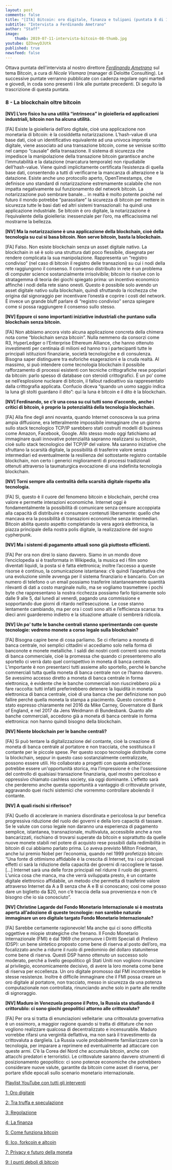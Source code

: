 ```yaml
---
layout: post
comments: false
title: "[ITA] Bitcoin: oro digitale, finanza e tulipani (puntata 8 di 11)"
subtitle: "Intervista a Ferdinando Ametrano"
author: "Staff"
image:
    thumb: 2019-07-11-intervista-bitcoin-08-thumb.jpg
youtube: QZOvwyDJUtk
published: true
newsfeed: false
---
```


Ottava puntata dell'intervista al nostro direttore
[*Ferdinando Ametrano*](https://www.ametrano.net)
sul tema Bitcoin,
a cura di *Nicole Vismara* (manager di Deloitte Consulting).
Le successive puntate verranno pubblicate con cadenza regolare
ogni martedì e giovedì, in coda sono presenti i link alle puntate precedenti.
Di seguito la trascrizione di questa puntata.

### 8 - La blockchain oltre bitcoin

**[NV] L’oro fisico ha una utilità “intrinseca” in gioielleria ed applicazioni industriali, bitcoin non ha alcuna utilità.**

[FA] Esiste la gioielleria dell’oro digitale, cioè una applicazione non monetaria di bitcoin: è la cosiddetta notarizzazione. L’hash-value di una base dati, cioè un identificativo equivalente ad una univoca impronta digitale, viene associato ad una transazione bitcoin, come se venisse scritto nel campo “causale” della transazione. Il sistema di sicurezza che impedisce la manipolazione della transazione bitcoin garantisce anche l’immutabilità e la datazione (marcatura temporale) non ripudiabile dell’hash-value. Viene quindi implicitamente certificata l’esistenza di quella base dati, consentendo a tutti di verificarne la mancanza di alterazione e la datazione. Esiste anche uno protocollo aperto, OpenTimestamps, che definisce uno standard di notarizzazione estremamente scalabile che non impatta negativamente sul funzionamento del network bitcoin. La notarizzazione può sembrare banale... in realtà è molto potente poiché nel futuro il mondo potrebbe “parassitare” la sicurezza di bitcoin per mettere in sicurezza tutte le basi dati ed altri sistemi transazionali: ha quindi una applicazione industriale. Se bitcoin è oro digitale, la notarizzazione è l’equivalente della gioielleria: inessenziale per l’oro, ma efficacissima nel mostrarne la bellezza.

**[NV] Ma la notarizzazione è una applicazione della blockchain, cioè della tecnologia su cui si basa bitcoin. Non serve bitcoin, basta la blockchain.**

[FA] Falso. Non esiste blockchain senza un asset digitale nativo. La blockchain in sé è solo una struttura dati poco flessibile, disegnata per rendere complicata la sua manipolazione. Rappresenta un “registro condiviso” (nel caso di bitcoin il registro delle transazioni) su cui i nodi della rete raggiungono il consenso. Il consenso distribuito in rete è un problema di computer science sostanzialmente irrisolvibile; bitcoin lo risolve con lo stratagemma di teoria dei giochi spiegato prima: un incentivo economico affinché i nodi della rete siano onesti. Questo è possibile solo avendo un asset digitale nativo sulla blockchain, quindi sfruttando la ricchezza che origina dal signoraggio per incentivare l’onestà e coprire i costi del network. È invece un grande bluff parlare di “registro condiviso” senza spiegare come si possa raggiungere il consenso sullo stesso.

**[NV] Eppure ci sono importanti iniziative industriali che puntano sulla blockchain senza bitcoin.**

[FA] Non abbiamo ancora visto alcuna applicazione concreta della chimera nota come “blockchain senza bitcoin”. Nulla nemmeno da consorzi come R3, HyperLedger o l’Enterprise Ethereum Alliance, che hanno ottenuto investimenti per centinaia di milioni ed hanno tra i partecipanti tutte le principali istituzioni finanziarie, società tecnologiche e di consulenza. Bisogna saper distinguere tra euforiche esagerazioni e la cruda realtà. Al massimo, si può intendere come tecnologia blockchain il possibile rafforzamento di processi esistenti con tecniche crittografiche rese popolari da bitcoin: parlo spesso di database con steroidi crittografici. È un po’ come se nell’esplosione nucleare di bitcoin, il fallout radioattivo sia rappresentato dalla crittografia applicata. Confucio diceva “quando un uomo saggio indica la luna gli stolti guardano il dito”: qui la luna è bitcoin e il dito è la blockchain.

**[NV] Ferdinando, se c’è una cosa su cui tutti sono d’accordo, anche i critici di bitcoin, è proprio la potenzialità della tecnologia blockchain.**

[FA] Alla fine degli anni novanta, quando Internet conosceva la sua prima ampia diffusione, era letteralmente impossibile immaginare che un giorno sullo stack tecnologico TCP/IP sarebbero stati costruiti modelli di business come Amazon, Facebook, Google. Allo stesso modo oggi fatichiamo ad immaginare quali innovative potenzialità sapranno realizzarsi su bitcoin, cioè sullo stack tecnologico del TCP/IP del valore. Ma saranno iniziative che sfruttano la scarsità digitale, la possibilità di trasferire valore senza intermediari ed eventualmente la resilienza del sottostante registro contabile blockchain, non certo i generici miglioramenti di processi tradizionali ottenuti attraverso la taumaturgica evocazione di una indefinita tecnologia blockchain.

**[NV] Torni sempre alla centralità della scarsità digitale rispetto alla tecnologia.**

[FA] Sì, questo è il cuore del fenomeno bitcoin e blockchain, perché crea valore e permette interazioni economiche. Internet oggi è fondamentalmente la possibilità di comunicare senza censure accoppiata alla capacità di distribuire e consumare contenuti liberamente: quello che mancava era la possibilità di transazioni economiche senza intermediari. Bitcoin abilita questo aspetto completando la vera agorà elettronica, la piazza principale della nostra polis digitale, la realizzazione del sogno cypherpunk.

**[NV] Ma i sistemi di pagamento attuali sono già piuttosto efficienti.**

[FA] Per ora non direi lo siano davvero. Siamo in un mondo dove l’enciclopedia si è trasformata in Wikipedia, la musica ed i film sono diventati liquidi, la posta si è fatta elettronica; inoltre l’accesso a queste risorse è continuo, la comunicazione istantanea: c’è quindi l’aspettativa che una evoluzione simile avvenga per il sistema finanziario e bancario. Con un numero di telefono o un email possiamo trasferire istantaneamente quantità rilevanti di dati a costo marginale nullo, ma se vogliamo trasmettere i pochi byte che rappresentano la nostra ricchezza possiamo farlo tipicamente solo dalle 9 alle 5, dal lunedì al venerdì, pagando una commissione e sopportando due giorni di ritardo nell’esecuzione. Le cose stanno lentamente cambiando, ma per ora i costi sono alti e l’efficienza scarsa: tra dieci anni guarderemo indietro e la situazione attuale ci sembrerà ridicola.

**[NV] Un po’ tutte le banche centrali stanno sperimentando con queste tecnologie: vedremo monete a corso legale sulla blockchain?**

[FA] Bisogna capire bene di cosa parliamo. Se ci riferiamo a moneta di banca centrale, noi semplici cittadini vi accediamo solo nella forma di banconote e monete metalliche. I saldi dei nostri conti correnti sono moneta di banca commerciale, cioè la promessa che quando ci presenteremo allo sportello ci verrà dato quel corrispettivo in moneta di banca centrale. L’importante è non presentarci tutti assieme allo sportello, perché le banche commerciali tutta quella moneta di banca centrale non ce l’hanno davvero. Se avessimo accesso diretto a moneta di banca centrale in forma elettronica, è evidente che le banche commerciali non riuscirebbero più a fare raccolta: tutti infatti preferirebbero detenere la liquidità in moneta elettronica di banca centrale, cioè di una banca che per definizione non può fallire perché quella moneta la stampa a piacimento. Questo concetto è stato espresso chiaramente nel 2016 da Mike Carney, Governatore di Bank of England, e nel 2017 da Jens Weidmann di Bundesbank. Quanto alle banche commerciali, accedono già a moneta di banca centrale in forma elettronica: non hanno quindi bisogno della blockchain.

**[NV] Niente blockchain per le banche centrali?**

[FA] Si può tentare la digitalizzazione del contante, cioè la creazione di moneta di banca centrale al portatore e non tracciata, che sostituisca il contante per le piccole spese. Per questo scopo tecnologie distribuite come la blockchain, seppur in questo caso sostanzialmente centralizzate, possono essere utili. Ho collaborato a progetti con questa ambizione: potrebbe essere un'opportunità storica, ma l’impressione è che l'ossessione del controllo di qualsiasi transazione finanziaria, quel mostro pericoloso e oppressivo chiamato cashless society, sia oggi dominante. L'effetto sarà che perderemo anche questa opportunità a vantaggio di crittovalute private, aggravando quei rischi sistemici che vorremmo controllare abolendo il contante.

**[NV] A quali rischi si riferisce?**

[FA] Quello di accelerare in maniera disordinata e pericolosa la pur benefica progressiva riduzione del ruolo dei governi e della loro capacità di tassare. Se le valute con corso legale non daranno una esperienza di pagamento semplice, istantanea, transnazionale, multivaluta, accessibile anche a non bancarizzati, rischiano di trovarsi superate da bitcoin e soprattutto da quelle nuove monete stabili nel potere di acquisto rese possibili dalla redimibilità in bitcoin di cui abbiamo parlato prima. Lo aveva previsto Milton Friedman, anche lui premio Nobel per l’economia, quando nel 1999 profetizzò bitcoin: “Una fonte di ottimismo affidabile è la crescita di Internet, tra i cui principali effetti ci sarà la riduzione della capacità dei governi di raccogliere le tasse. [...] Internet sarà una delle forze principali nel ridurre il ruolo dei governi. L’unica cosa che manca, ma che verrà sviluppata presto, è un contante digitale elettronico affidabile, un metodo che permetta di trasferire valore attraverso Internet da A a B senza che A e B si conoscano; così come posso dare un biglietto da $20, non c’è traccia della sua provenienza e non c’è bisogno che io sia conosciuto”.

**[NV] Christine Lagarde del Fondo Monetario Internazionale si è mostrata aperta all’adozione di queste tecnologie: non sarebbe naturale immaginare un oro digitale targato Fondo Monetario Internazionale?**

[FA] Sarebbe certamente ragionevole! Ma anche qui ci sono difficoltà oggettive e miopie strategiche che frenano. Il Fondo Monetario Internazionale (FMI) è dal 1969 che promuove i Diritti Speciali di Prelievo (DSP): un bene sintetico proposto come bene di riserva al posto dell’oro, ma focalizzato anche a ridurre il ruolo di predominio del dollaro statunitense come bene di riserva. Questi DSP hanno ottenuto un successo solo moderato, perché a livello geopolitico gli Stati Uniti non vogliono rinunciare al privilegio, economicamente decisivo, di avere la loro moneta come bene di riserva per eccellenza. Un oro digitale promosso dal FMI incontrerebbe le stesse resistenze. Inoltre è difficile immaginare che il FMI possa creare un oro digitale al portatore, non tracciato, messo in sicurezza da una potenza computazionale non controllata, rinunciando anche solo in parte alle rendite di signoraggio.

**[NV] Maduro in Venezuela propone il Petro, la Russia sta studiando il crittorublo: ci sono giochi geopolitici attorno alle crittovalute?**

[FA] Per ora si tratta di enunciazioni velleitarie: una crittovaluta governativa è un ossimoro, a maggior ragione quando si tratta di dittature che non vogliono realizzare qualcosa di decentralizzato e incensurabile. Maduro vorrebbe rifarsi una verginità deflattiva, ma non sarà il travestimento da crittovaluta a dargliela. La Russia vuole probabilmente familiarizzare con la tecnologia, per imparare a reprimere ed eventualmente ad attaccare con queste armi. C’è la Corea del Nord che accumula bitcoin, anche con attacchi predatori e terroristici. Le crittovalute saranno davvero strumenti di posizionamento geopolitico: ci sono potenze economiche che potrebbero considerare nuove valute, garantite da bitcoin come asset di riserva, per portare sfide epocali sullo scenario monetario internazionale.


[Playlist YouTube con tutti gli interventi](https://www.youtube.com/playlist?list=PLTLa2tRY91LKw5CrWIFFeIws08Sr7q-jC)

[1: Oro digitale](https://dgi.io/2019/06/17/intervista-bitcoin-01.html)

[2: Tra truffa e speculazione](https://dgi.io/2019/06/20/intervista-bitcoin-02.html)

[3: Regolazione](https://dgi.io/2019/06/25/intervista-bitcoin-03.html)

[4: La finanza](https://dgi.io/2019/06/27/intervista-bitcoin-04.html)

[5: Come funziona bitcoin](https://dgi.io/2019/07/02/intervista-bitcoin-05.html)

[6: Ico, forkcoin e altcoin](https://dgi.io/2019/07/04/intervista-bitcoin-06.html)

[7: Privacy e futuro della moneta](https://dgi.io/2019/07/09/intervista-bitcoin-07.html)

[9: I punti deboli di bitcoin](https://dgi.io/2019/07/16/intervista-bitcoin-09.html)
